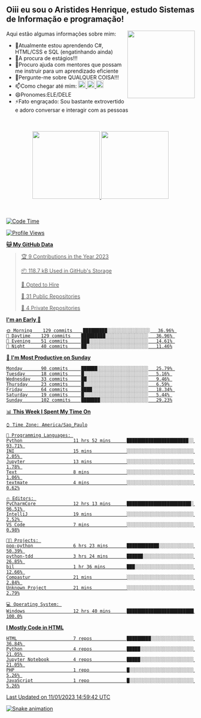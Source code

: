 ## Oiii eu sou o Aristides Henrique, estudo Sistemas de Informação e programação!

<div >
Aqui estão algumas informações sobre mim:<img align="right" height="180em" src="https://user-images.githubusercontent.com/97318481/177042589-45d62122-82a9-4a32-b3a7-87b322825b2f.png">
</div>

- 🌱Atualmente estou aprendendo C#, HTML/CSS e SQL (engatinhando ainda)
- 👯A procura de estágios!!!
- 🤔Procuro ajuda com mentores que possam me instruir para um aprendizado eficiente
- 💬Pergunte-me sobre QUALQUER COISA!!!
- 📫Como chegar até mim:
  <a href="https://www.instagram.com/aryhenry/" target="_blank">
  <img src="https://img.shields.io/badge/-Instagram-%23E4405F?style=for-the-badge&logo=instagram&logoColor=black" height="20px">
  </a>
  <a href="https://www.linkedin.com/in/aristides-henrique/" target="_blank">
  <img src="https://img.shields.io/badge/-LinkedIn-%230077B5?style=for-the-badge&logo=linkedin&logoColor=black" height="20px">
  </a> 
  <a href="mailto:arihenriqueuna@gmail.com">
  <img src="https://img.shields.io/badge/-Gmail-%23333?style=for-the-badge&logo=gmail&logoColor=white" height="20px">
  </a>
- 😄Pronomes:ELE/DELE
- ⚡Fato engraçado: Sou bastante extrovertido e adoro conversar e interagir com as pessoas
<br/>
<br/>
<div align="center">
  <a href="https://github.com/arihenrique">
  <img height="180em" src="https://github-readme-stats.vercel.app/api?username=arihenrique&show_icons=true&theme=dracula&include_all_commits=true&count_private=true"/>
  <img height="180em" src="https://github-readme-stats.vercel.app/api/top-langs/?username=arihenrique&layout=compact&langs_count=7&theme=dracula"/>
</div><br/><br/>

<!--START_SECTION:waka-->
![Code Time](http://img.shields.io/badge/Code%20Time-310%20hrs%2030%20mins-blue)

![Profile Views](http://img.shields.io/badge/Profile%20Views-0-blue)

**🐱 My GitHub Data** 

> 🏆 9 Contributions in the Year 2023
 > 
> 📦 118.7 kB Used in GitHub's Storage 
 > 
> 💼 Opted to Hire
 > 
> 📜 31 Public Repositories 
 > 
> 🔑 4 Private Repositories  
 > 
**I'm an Early 🐤** 

```text
🌞 Morning    129 commits    █████████░░░░░░░░░░░░░░░░   36.96% 
🌇 Daytime    129 commits    █████████░░░░░░░░░░░░░░░░   36.96% 
🌃 Evening    51 commits     ███░░░░░░░░░░░░░░░░░░░░░░   14.61% 
🌙 Night      40 commits     ██░░░░░░░░░░░░░░░░░░░░░░░   11.46%

```
📅 **I'm Most Productive on Sunday** 

```text
Monday       90 commits     ██████░░░░░░░░░░░░░░░░░░░   25.79% 
Tuesday      18 commits     █░░░░░░░░░░░░░░░░░░░░░░░░   5.16% 
Wednesday    33 commits     ██░░░░░░░░░░░░░░░░░░░░░░░   9.46% 
Thursday     23 commits     █░░░░░░░░░░░░░░░░░░░░░░░░   6.59% 
Friday       64 commits     ████░░░░░░░░░░░░░░░░░░░░░   18.34% 
Saturday     19 commits     █░░░░░░░░░░░░░░░░░░░░░░░░   5.44% 
Sunday       102 commits    ███████░░░░░░░░░░░░░░░░░░   29.23%

```


📊 **This Week I Spent My Time On** 

```text
⌚︎ Time Zone: America/Sao_Paulo

💬 Programming Languages: 
Python                   11 hrs 52 mins      ███████████████████████░░   93.71% 
INI                      15 mins             ░░░░░░░░░░░░░░░░░░░░░░░░░   2.05% 
Jupyter                  13 mins             ░░░░░░░░░░░░░░░░░░░░░░░░░   1.78% 
Text                     8 mins              ░░░░░░░░░░░░░░░░░░░░░░░░░   1.06% 
textmate                 4 mins              ░░░░░░░░░░░░░░░░░░░░░░░░░   0.62%

🔥 Editors: 
PyCharmCore              12 hrs 13 mins      ████████████████████████░   96.51% 
IntelliJ                 19 mins             ░░░░░░░░░░░░░░░░░░░░░░░░░   2.52% 
VS Code                  7 mins              ░░░░░░░░░░░░░░░░░░░░░░░░░   0.98%

🐱‍💻 Projects: 
poo-python               6 hrs 23 mins       ████████████░░░░░░░░░░░░░   50.39% 
python-tdd               3 hrs 24 mins       ██████░░░░░░░░░░░░░░░░░░░   26.85% 
bil                      1 hr 36 mins        ███░░░░░░░░░░░░░░░░░░░░░░   12.66% 
Compastur                21 mins             ░░░░░░░░░░░░░░░░░░░░░░░░░   2.84% 
Unknown Project          21 mins             ░░░░░░░░░░░░░░░░░░░░░░░░░   2.79%

💻 Operating System: 
Windows                  12 hrs 40 mins      █████████████████████████   100.0%

```

**I Mostly Code in HTML** 

```text
HTML                     7 repos             █████████░░░░░░░░░░░░░░░░   36.84% 
Python                   4 repos             █████░░░░░░░░░░░░░░░░░░░░   21.05% 
Jupyter Notebook         4 repos             █████░░░░░░░░░░░░░░░░░░░░   21.05% 
PHP                      1 repo              █░░░░░░░░░░░░░░░░░░░░░░░░   5.26% 
JavaScript               1 repo              █░░░░░░░░░░░░░░░░░░░░░░░░   5.26%

```



 Last Updated on 11/01/2023 14:59:42 UTC
<!--END_SECTION:waka-->

![Snake animation](https://github.com/arihenrique/arihenrique/blob/output/github-contribution-grid-snake.svg)
